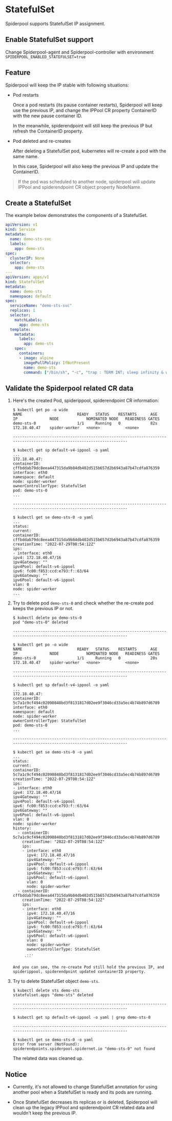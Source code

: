 # StatefulSet

Spiderpool supports StatefulSet IP assignment.

## Enable StatefulSet support

Change Spiderpool-agent and Spiderpool-controller with environment `SPIDERPOOL_ENABLED_STATEFULSET=true`

## Feature

Spiderpool will keep the IP stable with following situations:

* Pod restarts

    Once a pod restarts (its pause container restarts), Spiderpool will keep use the previous IP,
    and change the IPPool CR property ContainerID with the new pause container ID.

    In the meanwhile, spiderendpoint will still keep the previous IP but refresh the ContainerID property.

* Pod deleted and re-creates

    After deleting a StatefulSet pod, kubernetes will re-create a pod with the same name.

    In this case, Spiderpool will also keep the previous IP and update the ContainerID.

> If the pod was scheduled to another node, spiderpool will update IPPool and spiderendpoint CR object property NodeName.

## Create a StatefulSet

The example below demonstrates the components of a StatefulSet.

```yaml
apiVersion: v1
kind: Service
metadata:
  name: demo-sts-svc
  labels:
    app: demo-sts
spec:
  clusterIP: None
  selector:
    app: demo-sts
---
apiVersion: apps/v1
kind: StatefulSet
metadata:
  name: demo-sts
  namespace: default
spec:
  serviceName: "demo-sts-svc"
  replicas: 1
  selector:
    matchLabels:
      app: demo-sts
  template:
    metadata:
      labels:
        app: demo-sts
    spec:
      containers:
      - image: alpine
        imagePullPolicy: IfNotPresent
        name: demo-sts
        command: ["/bin/sh", "-c", "trap : TERM INT; sleep infinity & wait"]
```

## Validate the Spiderpool related CR data

1. Here's the created Pod, spiderippool, spiderendpoint CR information:

   ```text
   $ kubectl get po -o wide
   NAME                        READY   STATUS    RESTARTS      AGE   IP              NODE            NOMINATED NODE   READINESS GATES
   demo-sts-0                  1/1     Running   0             82s   172.18.40.47    spider-worker   <none>           <none>

   ---------------------------------------------------------------------------------------------------------------------

   $ kubectl get sp default-v4-ippool -o yaml
   ...
   172.18.40.47:
   containerID: cffbddab79dc8eea447315da9b84db402d515b657d2b6943a87b47cdfa876359
   interface: eth0
   namespace: default
   node: spider-worker
   ownerControllerType: StatefulSet
   pod: demo-sts-0
   ...

   ---------------------------------------------------------------------------------------------------------------------

   $ kubectl get se demo-sts-0 -o yaml
   ...
   status:
   current:
   containerID: cffbddab79dc8eea447315da9b84db402d515b657d2b6943a87b47cdfa876359
   creationTime: "2022-07-29T08:54:12Z"
   ips:
   - interface: eth0
   ipv4: 172.18.40.47/16
   ipv4Gateway: ""
   ipv4Pool: default-v4-ippool
   ipv6: fc00:f853:ccd:e793:f::63/64
   ipv6Gateway: ""
   ipv6Pool: default-v6-ippool
   vlan: 0
   node: spider-worker
   ...
   ```

2. Try to delete pod `demo-sts-0` and check whether the re-create pod keeps the previous IP or not.

   ```text
   $ kubectl delete po demo-sts-0
   pod "demo-sts-0" deleted

   ---------------------------------------------------------------------------------------------------------------------

   $ kubectl get po -o wide
   NAME                        READY   STATUS    RESTARTS      AGE   IP              NODE            NOMINATED NODE   READINESS GATES
   demo-sts-0                  1/1     Running   0             20s   172.18.40.47    spider-worker   <none>           <none>

   ---------------------------------------------------------------------------------------------------------------------

   $ kubectl get sp default-v4-ippool -o yaml
   ...
   172.18.40.47:
   containerID: 5c7a1c9cf494c02090848bd3f8131817d02ee9f3046cd33a5ec4b74b897d6789
   interface: eth0
   namespace: default
   node: spider-worker
   ownerControllerType: StatefulSet
   pod: demo-sts-0
   ...

   ---------------------------------------------------------------------------------------------------------------------

   $ kubectl get se demo-sts-0 -o yaml
   ...
   status:
   current:
   containerID: 5c7a1c9cf494c02090848bd3f8131817d02ee9f3046cd33a5ec4b74b897d6789
   creationTime: "2022-07-29T08:54:12Z"
   ips:
   - interface: eth0
   ipv4: 172.18.40.47/16
   ipv4Gateway: ""
   ipv4Pool: default-v4-ippool
   ipv6: fc00:f853:ccd:e793:f::63/64
   ipv6Gateway: ""
   ipv6Pool: default-v6-ippool
   vlan: 0
   node: spider-worker
   history:
     - containerID: 5c7a1c9cf494c02090848bd3f8131817d02ee9f3046cd33a5ec4b74b897d6789
       creationTime: "2022-07-29T08:54:12Z"
       ips:
       - interface: eth0
         ipv4: 172.18.40.47/16
         ipv4Gateway: ""
         ipv4Pool: default-v4-ippool
         ipv6: fc00:f853:ccd:e793:f::63/64
         ipv6Gateway: ""
         ipv6Pool: default-v6-ippool
         vlan: 0
         node: spider-worker
     - containerID: cffbddab79dc8eea447315da9b84db402d515b657d2b6943a87b47cdfa876359
       creationTime: "2022-07-29T08:54:12Z"
       ips:
       - interface: eth0
         ipv4: 172.18.40.47/16
         ipv4Gateway: ""
         ipv4Pool: default-v4-ippool
         ipv6: fc00:f853:ccd:e793:f::63/64
         ipv6Gateway: ""
         ipv6Pool: default-v6-ippool
         vlan: 0
         node: spider-worker
         ownerControllerType: StatefulSet
         ...
        ```

   And you can see, the re-create Pod still hold the previous IP, and spiderippool, spiderendpoint updated containerID property.

3. Try to delete StatefulSet object `demo-sts`.

   ```text
   $ kubectl delete sts demo-sts
   statefulset.apps "demo-sts" deleted

   ---------------------------------------------------------------------------------------------------------------------

   $ kubectl get sp default-v4-ippool -o yaml | grep demo-sts-0

   ---------------------------------------------------------------------------------------------------------------------

   $ kubectl get se demo-sts-0 -o yaml
   Error from server (NotFound): spiderendpoints.spiderpool.spidernet.io "demo-sts-0" not found
   ```

   The related data was cleaned up.

## Notice

* Currently, it's not allowed to change StatefulSet annotation for using another pool when a StatefulSet is ready and its pods are running.

* Once StatefulSet decreases its replicas or is deleted, Spiderpool will clean up the legacy IPPool and spiderendpoint CR related data and wouldn't keep the previous IP.
